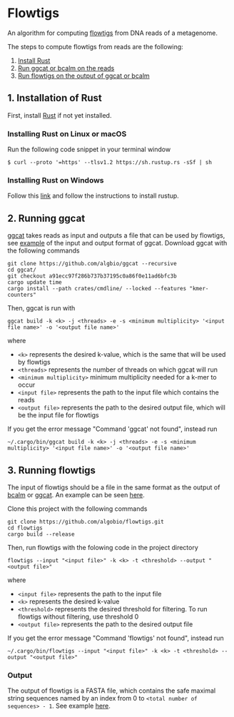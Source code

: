 # Flowtigs

An algorithm for computing [flowtigs](https://www.biorxiv.org/content/10.1101/2023.11.17.567499v1) from DNA reads of a metagenome.

The steps to compute flowtigs from reads are the following:

1.  [Install Rust](#1-installation-of-rust)
2.  [Run ggcat or bcalm on the reads](#2-running-ggcat)
3.  [Run flowtigs on the output of ggcat or bcalm](#3-running-flowtigs)

## 1. Installation of Rust

First, install [Rust](https://rustup.rs/) if not yet installed.

### Installing Rust on Linux or macOS

Run the following code snippet in your terminal window

```
$ curl --proto '=https' --tlsv1.2 https://sh.rustup.rs -sSf | sh
```

### Installing Rust on Windows

Follow this [link](https://www.rust-lang.org/tools/install) and follow the instructions to install rustup.

## 2. Running ggcat

[ggcat](https://github.com/algbio/ggcat) takes reads as input and outputs a file that can be used by flowtigs, see [example](https://github.com/elieling/flowtigs-data) of the input and output format of ggcat. Download ggcat with the following commands
```
git clone https://github.com/algbio/ggcat --recursive
cd ggcat/
git checkout a91ecc97f286b737b37195c0a86f0e11ad6bfc3b
cargo update time
cargo install --path crates/cmdline/ --locked --features "kmer-counters"
```

Then, ggcat is run with

```
ggcat build -k <k> -j <threads> -e -s <minimum multiplicity> '<input file name>' -o '<output file name>'
```
where 
- `<k>` represents the desired k-value, which is the same that will be used by flowtigs
- `<threads>` represents the number of threads on which ggcat will run
- `<minimum multiplicity>` minimum multiplicity needed for a k-mer to occur
- `<input file>` represents the path to the input file which contains the reads
- `<output file>` represents the path to the desired output file, which will be the input file for flowtigs

If you get the error message "Command 'ggcat' not found", instead run

```
~/.cargo/bin/ggcat build -k <k> -j <threads> -e -s <minimum multiplicity> '<input file name>' -o '<output file name>'
```

## 3. Running flowtigs

The input of flowtigs should be a file in the same format as the output of [bcalm](https://github.com/GATB/bcalm) or [ggcat](https://github.com/algbio/ggcat). An example can be seen [here](https://github.com/elieling/flowtigs-data/tree/main/output_of_ggcat).

Clone this project with the following commands
```
git clone https://github.com/algobio/flowtigs.git
cd flowtigs
cargo build --release
```
Then, run flowtigs with the folowing code in the project directory
```
flowtigs --input "<input file>" -k <k> -t <threshold> --output "<output file>"
```
where 
- `<input file>` represents the path to the input file
- `<k>` represents the desired k-value
- `<threshold>` represents the desired threshold for filtering. To run flowtigs without filtering, use threshold 0
- `<output file>` represents the path to the desired output file

If you get the error message "Command 'flowtigs' not found", instead run

```
~/.cargo/bin/flowtigs --input "<input file>" -k <k> -t <threshold> --output "<output file>"
```


### Output

The output of flowtigs is a FASTA file, which contains the safe maximal string sequences named by an index from 0 to `<total number of sequences> - 1`. See example [here](https://github.com/elieling/flowtigs-data/tree/main/output_of_flowtigs).


